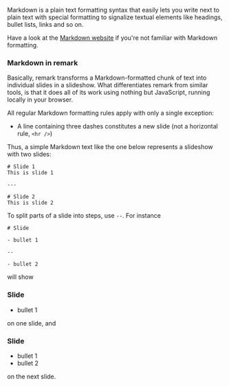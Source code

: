 Markdown is a plain text formatting syntax that easily lets you write next to plain text with special formatting to signalize textual elements like headings, bullet lists, links and so on.

Have a look at the [Markdown website](http://daringfireball.net/projects/markdown/) if you're not familiar with Markdown formatting.

### Markdown in remark

Basically, remark transforms a Markdown-formatted chunk of text into individual slides in a slideshow. What differentiates remark from similar tools, is that it does all of its work using nothing but JavaScript, running locally in your browser.

All regular Markdown formatting rules apply with only a single exception:

* A line containing three dashes constitutes a new slide (not a horizontal rule, `<hr />`)

Thus, a simple Markdown text like the one below represents a slideshow with two slides:

```
# Slide 1
This is slide 1

---

# Slide 2
This is slide 2
```

To split parts of a slide into steps, use `--`. For instance

```
# Slide

- bullet 1

--

- bullet 2
```

will show 

### Slide
- bullet 1

on one slide, and 

### Slide 
- bullet 1
- bullet 2

on the next slide.